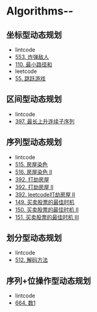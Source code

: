 # Algorithms--

## 坐标型动态规划
- lintcode
- [553. 炸弹敌人](https://www.lintcode.com/problem/bomb-enemy/description) 
- [110. 最小路径和](https://www.lintcode.com/problem/minimum-path-sum/description)
- leetcode
- [55. 跳跃游戏](https://leetcode.com/problems/jump-game/)

## 区间型动态规划
- lintcode
- [397. 最长上升连续子序列](https://www.lintcode.com/problem/longest-continuous-increasing-subsequence/my-submissions) 

## 序列型动态规划
- lintcode
- [515. 房屋染色](https://www.lintcode.com/problem/paint-house/description) 
- [516. 房屋染色 II](https://www.lintcode.com/problem/paint-house-ii/description) 
- [392. 打劫房屋](https://www.lintcode.com/problem/house-robber/description) 
- [392. 打劫房屋 II](https://www.lintcode.com/problem/house-robber-ii/description) 
- [392. leetcode打劫房屋 II](https://leetcode.com/problems/house-robber-ii/)
- [149. 买卖股票的最佳时机](https://www.lintcode.com/problem/best-time-to-buy-and-sell-stock/description)
- [150. 买卖股票的最佳时机 II](https://www.lintcode.com/problem/best-time-to-buy-and-sell-stock-ii/description)
- [151. 买卖股票的最佳时机 III](https://www.lintcode.com/problem/best-time-to-buy-and-sell-stock-iii/description)


## 划分型动态规划
- lintcode
- [512. 解码方法](https://www.lintcode.com/problem/decode-ways/description) 

## 序列+位操作型动态规划
- lintcode
- [664. 数1](https://www.lintcode.com/problem/counting-bits/description) 
